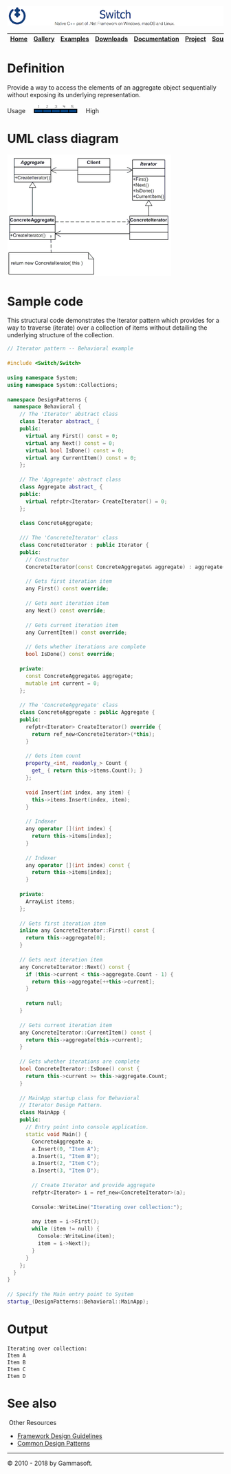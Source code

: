 ![Switch Header](Pictures/SwitchNativeC++port.png)

| [Home](Home.md) | [Gallery](Gallery.md) | [Examples](Examples.md) | [Downloads](Downloads.md) | [Documentation](Documentation.md) | [Project](https://sourceforge.net/projects/switchpro) | [Source](https://github.com/gammasoft71/switch) | [License](License.md) | [Contact](Contact.md) | [GAMMA Soft](https://gammasoft71.wixsite.com/gammasoft) |
|-----------------|-----------------------|-------------------------|-------------------------|-----------------------------------|-------------------------------------------------------|-------------------------------------------------|-----------------------|-----------------------|---------------------------------------------------------|

# Definition

Provide a way to access the elements of an aggregate object sequentially without exposing its underlying representation.

Usage     ![Usage](Pictures/Usage5.png)     High

# UML class diagram

![AbstractFactory](Pictures/DesignPatterns/iterator.gif)

# Sample code

This structural code demonstrates the Iterator pattern which provides for a way to traverse (iterate) over a collection of items without detailing the underlying structure of the collection.

```c++
// Iterator pattern -- Behavioral example
 
#include <Switch/Switch>
 
using namespace System;
using namespace System::Collections;
 
namespace DesignPatterns {
  namespace Behavioral {
    // The 'Iterator' abstract class
    class Iterator abstract_ {
    public:
      virtual any First() const = 0;
      virtual any Next() const = 0;
      virtual bool IsDone() const = 0;
      virtual any CurrentItem() const = 0;
    };
    
    // The 'Aggregate' abstract class
    class Aggregate abstract_ {
    public:
      virtual refptr<Iterator> CreateIterator() = 0;
    };
    
    class ConcreteAggregate;
    
    /// The 'ConcreteIterator' class
    class ConcreteIterator : public Iterator {
    public:
      // Constructor
      ConcreteIterator(const ConcreteAggregate& aggregate) : aggregate(aggregate) {}
      
      // Gets first iteration item
      any First() const override;
      
      // Gets next iteration item
      any Next() const override;
      
      // Gets current iteration item
      any CurrentItem() const override;
    
      // Gets whether iterations are complete
      bool IsDone() const override;
      
    private:
      const ConcreteAggregate& aggregate;
      mutable int current = 0;
    };
    
    // The 'ConcreteAggregate' class
    class ConcreteAggregate : public Aggregate {
    public:
      refptr<Iterator> CreateIterator() override {
        return ref_new<ConcreteIterator>(*this);
      }
      
      // Gets item count
      property_<int, readonly_> Count {
        get_ { return this->items.Count(); }
      };
      
      void Insert(int index, any item) {
        this->items.Insert(index, item);
      }
      
      // Indexer
      any operator [](int index) {
        return this->items[index];
      }
      
      // Indexer
      any operator [](int index) const {
        return this->items[index];
      }
      
    private:
      ArrayList items;
    };
 
    // Gets first iteration item
    inline any ConcreteIterator::First() const {
      return this->aggregate[0];
    }
    
    // Gets next iteration item
    any ConcreteIterator::Next() const {
      if (this->current < this->aggregate.Count - 1) {
        return this->aggregate[++this->current];
      }
      
      return null;
    }
    
    // Gets current iteration item
    any ConcreteIterator::CurrentItem() const {
      return this->aggregate[this->current];
    }
    
    // Gets whether iterations are complete
    bool ConcreteIterator::IsDone() const {
      return this->current >= this->aggregate.Count;
    }
 
    // MainApp startup class for Behavioral
    // Iterator Design Pattern.
    class MainApp {
    public:
      // Entry point into console application.
      static void Main() {
        ConcreteAggregate a;
        a.Insert(0, "Item A");
        a.Insert(1, "Item B");
        a.Insert(2, "Item C");
        a.Insert(3, "Item D");
        
        // Create Iterator and provide aggregate
        refptr<Iterator> i = ref_new<ConcreteIterator>(a);
        
        Console::WriteLine("Iterating over collection:");
        
        any item = i->First();
        while (item != null) {
          Console::WriteLine(item);
          item = i->Next();
        }
      }
    };
  }
}
 
// Specify the Main entry point to System
startup_(DesignPatterns::Behavioral::MainApp);
```

# Output

```
Iterating over collection:
Item A
Item B
Item C
Item D
```

# See also
​
Other Resources

* [Framework Design Guidelines](FrameworkDesignGuidelines.md)
* [Common Design Patterns](CommonDesignPatterns.md)

______________________________________________________________________________________________

© 2010 - 2018 by Gammasoft.
